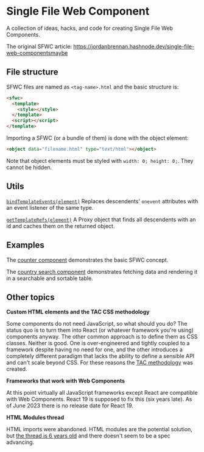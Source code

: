 # Single File Web Component
A collection of ideas, hacks, and code for creating Single File Web Components.

The original SFWC article: https://jordanbrennan.hashnode.dev/single-file-web-componentsmaybe

## File structure
SFWC files are named as `<tag-name>.html` and the basic structure is:
```html
<sfwc>
  <template>
    <style></style>
  </template>
  <script></script>
</template>
```
Importing a SFWC (or a bundle of them) is done with the object element:
```html
<object data="filename.html" type="text/html"></object>
```
Note that object elements must be styled with `width: 0; height: 0;`. They cannot be hidden.

## Utils
[`bindTemplateEvents(element)`](./utils.js#L10) Replaces descendents' `onevent` attributes with an event listener of the same type. 

[`getTemplateRefs(element)`](./utils.js#L31) A Proxy object that finds all descendents with an id and caches them on the returned object.

## Examples
The [counter component](./x-counter.html) demonstrates the basic SFWC concept.

The [country search component](./x-countries.html) demonstrates fetching data and rendering it in a searchable and sortable table.

## Other topics
**Custom HTML elements and the TAC CSS methodology**

Some components do not need JavaScript, so what should you do? The status quo is to turn them into React (or whatever framework you're using) components anyway. The other common approach is to define them as CSS classes. Neither is good. One is over-engineered and tightly coupled to a framework despite having no need for one, and the other introduces a completely different paradigm that lacks the ability to define a sensible API and can't scale beyond CSS. For these reasons the [TAC methodology](https://jordanbrennan.hashnode.dev/tac-a-new-css-methodology) was created.

**Frameworks that work with Web Components**

At this point virtually all JavaScript frameworks except React are compatible with Web Components. React 19 is supposed to fix this (six years late). As of June 2023 there is no release date for React 19.

**HTML Modules thread**

HTML imports were abandoned. HTML modules are the potential solution, but [the thread is 6 years old](https://github.com/WICG/webcomponents/issues/645) and there doesn't seem to be a spec advancing.


